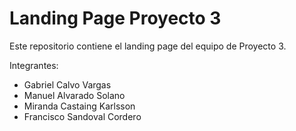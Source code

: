 # Landing Page Proyecto 3

Este repositorio contiene el landing page del equipo de Proyecto 3.


Integrantes:
- Gabriel Calvo Vargas
- Manuel Alvarado Solano
- Miranda Castaing Karlsson
- Francisco Sandoval Cordero


